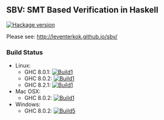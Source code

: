 ## SBV: SMT Based Verification in Haskell

[![Hackage version](http://img.shields.io/hackage/v/sbv.svg?label=Hackage)](http://hackage.haskell.org/package/sbv)

Please see: http://leventerkok.github.io/sbv/

### Build Status

 - Linux:
     - GHC 8.0.1: [![Build1][3]][1]
     - GHC 8.0.2: [![Build1][4]][1]
     - GHC 8.2.1: [![Build1][5]][1]
 - Mac OSX:
     - GHC 8.0.2: [![Build1][6]][1]
 - Windows:
     - GHC 8.0.2: [![Build5][7]][2]

[1]: https://travis-ci.org/LeventErkok/sbv
[2]: https://ci.appveyor.com/project/LeventErkok/sbv
[3]: https://travis-matrix-badges.herokuapp.com/repos/LeventErkok/sbv/branches/master/1
[4]: https://travis-matrix-badges.herokuapp.com/repos/LeventErkok/sbv/branches/master/2
[5]: https://travis-matrix-badges.herokuapp.com/repos/LeventErkok/sbv/branches/master/3
[6]: https://travis-matrix-badges.herokuapp.com/repos/LeventErkok/sbv/branches/master/4
[7]: https://ci.appveyor.com/api/projects/status/github/LeventErkok/sbv?svg=true
